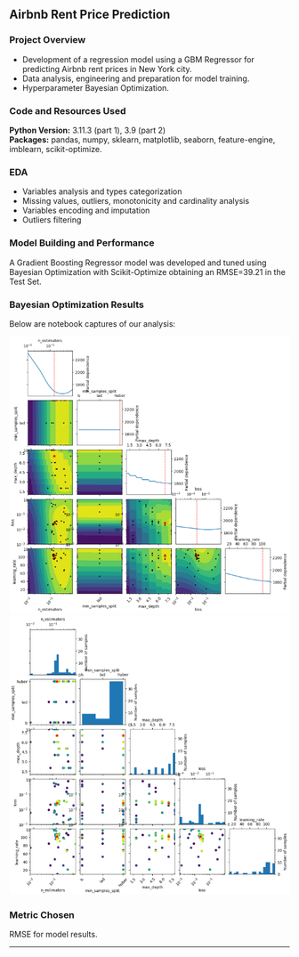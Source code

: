 ## Airbnb Rent Price Prediction

### Project Overview
* Development of a regression model using a GBM Regressor for predicting Airbnb rent prices in New York city.
* Data analysis, engineering and preparation for model training.
* Hyperparameter Bayesian Optimization.

### Code and Resources Used 
**Python Version:** 3.11.3 (part 1), 3.9 (part 2)  
**Packages:** pandas, numpy, sklearn, matplotlib, seaborn, feature-engine, imblearn, scikit-optimize.

### EDA
* Variables analysis and types categorization
* Missing values, outliers, monotonicity and cardinality analysis
* Variables encoding and imputation
* Outliers filtering

### Model Building and Performance
A Gradient Boosting Regressor model was developed and tuned using Bayesian Optimization with Scikit-Optimize obtaining an RMSE=39.21 in the Test Set.

### Bayesian Optimization Results

Below are notebook captures of our analysis:

![](images/capture_1.PNG)
![](images/capture_2.PNG)

### Metric Chosen

RMSE for model results.





---